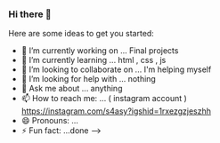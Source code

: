 ### Hi there 👋

Here are some ideas to get you started:

- 🔭 I’m currently working on ... Final projects
- 🌱 I’m currently learning ... html , css , js
- 👯 I’m looking to collaborate on ... I'm helping myself 
- 🤔 I’m looking for help with ... nothing 
- 💬 Ask me about ... anything 
- 📫 How to reach me: ... ( instagram account )  https://instagram.com/s4asy?igshid=1rxezgzjeszhh
- 😄 Pronouns: ...
- ⚡ Fun fact: ...done
-->
